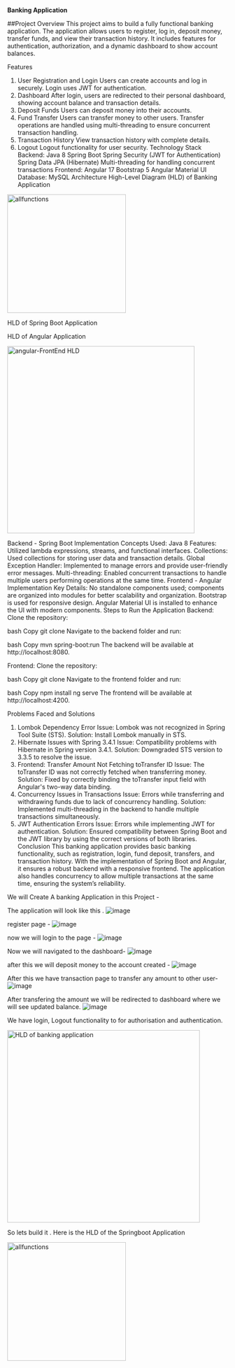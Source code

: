 **Banking Application**

##Project Overview
This project aims to build a fully functional banking application. The application allows users to register, log in, deposit money, transfer funds, and view their transaction history. It includes features for authentication, authorization, and a dynamic dashboard to show account balances.

Features
1. User Registration and Login
Users can create accounts and log in securely.
Login uses JWT for authentication.
2. Dashboard
After login, users are redirected to their personal dashboard, showing account balance and transaction details.
3. Deposit Funds
Users can deposit money into their accounts.
4. Fund Transfer
Users can transfer money to other users.
Transfer operations are handled using multi-threading to ensure concurrent transaction handling.
5. Transaction History
View transaction history with complete details.
6. Logout
Logout functionality for user security.
Technology Stack
Backend:
Java 8
Spring Boot
Spring Security (JWT for Authentication)
Spring Data JPA (Hibernate)
Multi-threading for handling concurrent transactions
Frontend:
Angular 17
Bootstrap 5
Angular Material UI
Database:
MySQL
Architecture
High-Level Diagram (HLD) of Banking Application
<img width="271" alt="allfunctions" src="https://github.com/user-attachments/assets/2b6a7cdf-edde-4758-b49a-dbb54c83ca0d" />

HLD of Spring Boot Application


HLD of Angular Application

<img width="428" alt="angular-FrontEnd HLD" src="https://github.com/user-attachments/assets/bfdcafd2-0255-410a-b6d2-f871f70fb961" />

Backend - Spring Boot Implementation
Concepts Used:
Java 8 Features: Utilized lambda expressions, streams, and functional interfaces.
Collections: Used collections for storing user data and transaction details.
Global Exception Handler: Implemented to manage errors and provide user-friendly error messages.
Multi-threading: Enabled concurrent transactions to handle multiple users performing operations at the same time.
Frontend - Angular Implementation
Key Details:
No standalone components used; components are organized into modules for better scalability and organization.
Bootstrap is used for responsive design.
Angular Material UI is installed to enhance the UI with modern components.
Steps to Run the Application
Backend:
Clone the repository:

bash
Copy
git clone <repository-url>
Navigate to the backend folder and run:

bash
Copy
mvn spring-boot:run
The backend will be available at http://localhost:8080.

Frontend:
Clone the repository:

bash
Copy
git clone <repository-url>
Navigate to the frontend folder and run:

bash
Copy
npm install
ng serve
The frontend will be available at http://localhost:4200.

Problems Faced and Solutions
1. Lombok Dependency Error
Issue: Lombok was not recognized in Spring Tool Suite (STS).
Solution: Install Lombok manually in STS.
2. Hibernate Issues with Spring 3.4.1
Issue: Compatibility problems with Hibernate in Spring version 3.4.1.
Solution: Downgraded STS version to 3.3.5 to resolve the issue.
3. Frontend: Transfer Amount Not Fetching toTransfer ID
Issue: The toTransfer ID was not correctly fetched when transferring money.
Solution: Fixed by correctly binding the toTransfer input field with Angular's two-way data binding.
4. Concurrency Issues in Transactions
Issue: Errors while transferring and withdrawing funds due to lack of concurrency handling.
Solution: Implemented multi-threading in the backend to handle multiple transactions simultaneously.
5. JWT Authentication Errors
Issue: Errors while implementing JWT for authentication.
Solution: Ensured compatibility between Spring Boot and the JWT library by using the correct versions of both libraries.
Conclusion
This banking application provides basic banking functionality, such as registration, login, fund deposit, transfers, and transaction history. With the implementation of Spring Boot and Angular, it ensures a robust backend with a responsive frontend. The application also handles concurrency to allow multiple transactions at the same time, ensuring the system’s reliability.

We will Create A banking Application in this Project - 

The application will look like this .
![image](https://github.com/user-attachments/assets/06dd2228-69bc-4eed-aa70-f819829182ca)

register page - 
![image](https://github.com/user-attachments/assets/d8c7d188-2d72-4039-a3cb-cd9fb03a96e6)

now we will login to the page - 
![image](https://github.com/user-attachments/assets/308a3ceb-4cc7-42e3-b8a7-3a995cf8ed8a)

Now we will navigated to the dashboard-
![image](https://github.com/user-attachments/assets/dc2c1fb6-d63f-4d8a-836a-4abc5b029fec)

after this we will deposit money to the account created - 
![image](https://github.com/user-attachments/assets/6add67ca-2fa6-4aa9-8b9b-90b179a37119)


After this we have transaction page to transfer any amount to other user-
![image](https://github.com/user-attachments/assets/a85a4f97-a4e6-4147-98a4-67cbe49d610f)

After transfering the amount we will be redirected to dashboard where we will see updated balance.
![image](https://github.com/user-attachments/assets/03ab3de9-3bcc-4422-8dfc-1b1c9e20d8b3)

We have login, Logout functionality to for authorisation and authentication. 

<img width="440" alt="HLD of banking application " src="https://github.com/user-attachments/assets/616e04bb-15da-4a2c-bc5b-1a25aa06cabc" />





So lets build it . Here is the HLD of the Springboot Application 

<img width="271" alt="allfunctions" src="https://github.com/user-attachments/assets/2b6a7cdf-edde-4758-b49a-dbb54c83ca0d" />








